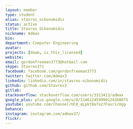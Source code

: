 ```yaml
---
layout: member
type: student
alias: stavros_oikonomidis
status: active
title: Stavros Oikonomidis
nickname: Admax
bio:
department: Computer Engineering
avatar:
projects: [daam, is_this_licensed]
website:
email: gordonfreeman3773@hotmail.com
skype: Stavros371
facebook: facebook.com/gordonfreeman3773
twitter: twitter.com/Admax3
linkedin: linkedin.com/in/stavros-oikonomidis
github: github.com/Stavros3
gitlab:
stackoverflow: stackoverflow.com/users/3313413/admax
google_plus: plus.google.com/u/0/114612459990124268875
youtube: youtube.com/channel/UC8_qLpkt8afaz7FauricUgg
behance:
instagram: instagram.com/admax37/
flickr:
---
```

